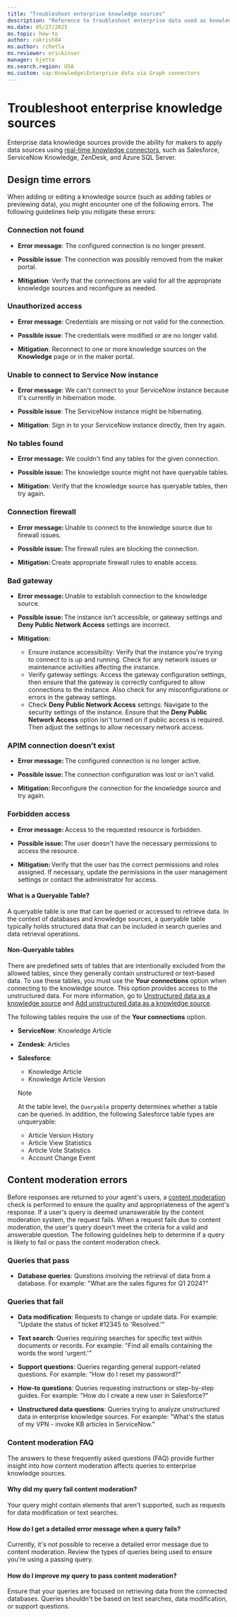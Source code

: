 ```yaml
---
title: "Troubleshoot enterprise knowledge sources"
description: "Reference to troubleshoot enterprise data used as knowledge sources in custom agents."
ms.date: 05/27/2025
ms.topic: how-to
author: rakrish84
ms.author: rchetla
ms.reviewer: erickinser
manager: kjette
ms.search.region: USA
ms.custom: sap:Knowledge\Enterprise data via Graph connectors
---
```


# Troubleshoot enterprise knowledge sources

Enterprise data knowledge sources provide the ability for makers to apply data sources using [real-time knowledge connectors](knowledge-real-time-connectors.md), such as Salesforce, ServiceNow Knowledge, ZenDesk, and Azure SQL Server.

## Design time errors

When adding or editing a knowledge source (such as adding tables or previewing data), you might encounter one of the following errors. The following guidelines help you mitigate these errors:

### Connection not found

- **Error message**: The configured connection is no longer present.

- **Possible issue**: The connection was possibly removed from the maker portal.

- **Mitigation**: Verify that the connections are valid for all the appropriate knowledge sources and reconfigure as needed.

### Unauthorized access

- **Error message**: Credentials are missing or not valid for the connection.

- **Possible issue**: The credentials were modified or are no longer valid.

- **Mitigation**: Reconnect to one or more knowledge sources on the **Knowledge** page or in the maker portal.

### Unable to connect to Service Now instance

- **Error message**: We can't connect to your ServiceNow instance because it's currently in hibernation mode.

- **Possible issue**: The ServiceNow instance might be hibernating.

- **Mitigation**: Sign in to your ServiceNow instance directly, then try again.

### No tables found

- **Error message:** We couldn't find any tables for the given connection.

- **Possible issue:** The knowledge source might not have queryable tables.

- **Mitigation:** Verify that the knowledge source has queryable tables, then try again.

### Connection firewall 

- **Error message:** Unable to connect to the knowledge source due to firewall issues. 

- **Possible issue:** The firewall rules are blocking the connection. 

- **Mitigation:** Create appropriate firewall rules to enable access.

### Bad gateway 

- **Error message:** Unable to establish connection to the knowledge source. 

- **Possible issue:** The instance isn't accessible, or gateway settings and **Deny Public Network Access** settings are incorrect. 

- **Mitigation:**
  - Ensure instance accessibility: Verify that the instance you're trying to connect to is up and running. Check for any network issues or maintenance activities affecting the instance.
  - Verify gateway settings: Access the gateway configuration settings, then ensure that the gateway is correctly configured to allow connections to the instance. Also check for any misconfigurations or errors in the gateway settings.
  - Check **Deny Public Network Access** settings: Navigate to the security settings of the instance. Ensure that the **Deny Public Network Access** option isn't turned on if public access is required. Then adjust the settings to allow necessary network access. ‌

### APIM connection doesn't exist 

- **Error message:** The configured connection is no longer active. 

- **Possible issue:** The connection configuration was lost or isn't valid. 

- **Mitigation:** Reconfigure the connection for the knowledge source and try again.

### Forbidden access 

- **Error message:** Access to the requested resource is forbidden. 

- **Possible issue:** The user doesn't have the necessary permissions to access the resource. 

- **Mitigation:** Verify that the user has the correct permissions and roles assigned. If necessary, update the permissions in the user management settings or contact the administrator for access. 
 
#### What is a Queryable Table?

A queryable table is one that can be queried or accessed to retrieve data. In the context of databases and knowledge sources, a queryable table typically holds structured data that can be included in search queries and data retrieval operations.

#### Non-Queryable tables

There are predefined sets of tables that are intentionally excluded from the allowed tables, since they generally contain unstructured or text-based data. To use these tables, you must use the **Your connections** option when connecting to the knowledge source. This option provides access to the unstructured data. For more information, go to [Unstructured data as a knowledge source](knowledge-unstructured-data.md) and [Add unstructured data as a knowledge source](knowledge-add-unstructured-data.md).

The following tables require the use of the **Your connections** option.

- **ServiceNow**: Knowledge Article

- **Zendesk**: Articles

- **Salesforce**:

  - Knowledge Article
  - Knowledge Article Version
    
  > [!NOTE]
  > At the table level, the `Queryable` property determines whether a table can be queried. In addition, the following Salesforce table types are unqueryable:
  > - Article Version History
  > - Article View Statistics
  > - Article Vote Statistics
  > - Account Change Event

## Content moderation errors

Before responses are returned to your agent's users, a [content moderation](knowledge-copilot-studio.md#content-moderation) check is performed to ensure the quality and appropriateness of the agent's response. If a user's query is deemed unanswerable by the content moderation system, the request fails. When a request fails due to content moderation, the user's query doesn't meet the criteria for a valid and answerable question. The following guidelines help to determine if a query is likely to fail or pass the content moderation check.

### Queries that pass

- **Database queries**: Questions involving the retrieval of data from a database. For example: "What are the sales figures for Q1 2024?"

### Queries that fail

- **Data modification**: Requests to change or update data. For example: "Update the status of ticket #12345 to 'Resolved.'"

- **Text search**: Queries requiring searches for specific text within documents or records. For example: "Find all emails containing the words the word 'urgent.'"

- **Support questions**: Queries regarding general support-related questions. For example: "How do I reset my password?"

- **How-to questions**: Queries requesting instructions or step-by-step guides. For example: "How do I create a new user in Salesforce?"

- **Unstructured data questions**: Queries trying to analyze unstructured data in enterprise knowledge sources. For example: "What's the status of my VPN - invoke KB articles in ServiceNow."

### Content moderation FAQ

The answers to these frequently asked questions (FAQ) provide further insight into how content moderation affects queries to enterprise knowledge sources.

#### Why did my query fail content moderation?

Your query might contain elements that aren't supported, such as requests for data modification or text searches.

#### How do I get a detailed error message when a query fails?

Currently, it's not possible to receive a detailed error message due to content moderation. Review the types of queries being used to ensure you're using a passing query.

#### How do I improve my query to pass content moderation?

Ensure that your queries are focused on retrieving data from the connected databases. Queries shouldn't be based on text searches, data modification, or support questions.
